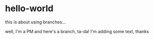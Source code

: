 # hello-world
this is about using branches...

well, I'm a PM and here's a branch, ta-da! 
I'm adding some text, thanks
